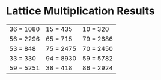 # Lattice Multiplication Results

|   |   |   |
|---|---|---|
| 36 = 1080 | 15 = 435 | 10 = 320 |
| 56 = 2296 | 65 = 715 | 79 = 2686 |
| 53 = 848 | 75 = 2475 | 70 = 2450 |
| 33 = 330 | 94 = 8930 | 59 = 5782 |
| 59 = 5251 | 38 = 418 | 86 = 2924 |
